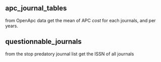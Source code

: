 ## apc_journal_tables

from OpenApc data get the mean of APC _cost_ for each journals, and per years.


## questionnable_journals

from the stop predatory journal list get the ISSN  of all journals